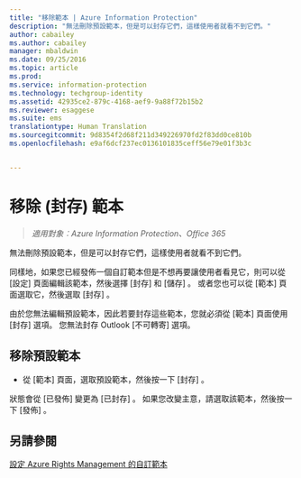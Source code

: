 ```yaml
---
title: "移除範本 | Azure Information Protection"
description: "無法刪除預設範本，但是可以封存它們，這樣使用者就看不到它們。"
author: cabailey
ms.author: cabailey
manager: mbaldwin
ms.date: 09/25/2016
ms.topic: article
ms.prod: 
ms.service: information-protection
ms.technology: techgroup-identity
ms.assetid: 42935ce2-879c-4168-aef9-9a88f72b15b2
ms.reviewer: esaggese
ms.suite: ems
translationtype: Human Translation
ms.sourcegitcommit: 9d8354f2d68f211d349226970fd2f83dd0ce810b
ms.openlocfilehash: e9af6dcf237ec0136101835ceff56e79e01f3b3c


---
```



# <a name="remove-archive-templates"></a>移除 (封存) 範本

>*適用對象︰Azure Information Protection、Office 365*

無法刪除預設範本，但是可以封存它們，這樣使用者就看不到它們。

同樣地，如果您已經發佈一個自訂範本但是不想再要讓使用者看見它，則可以從 [設定]  頁面編輯該範本，然後選擇 [封存]  和 [儲存]  。 或者您也可以從 [範本]  頁面選取它，然後選取 [封存] 。

由於您無法編輯預設範本，因此若要封存這些範本，您就必須從 [範本]  頁面使用 [封存]  選項。 您無法封存 Outlook [不可轉寄]  選項。

## <a name="to-remove-a-default-template"></a>移除預設範本

-   從 [範本]  頁面，選取預設範本，然後按一下 [封存] 。

狀態會從 [已發佈]  變更為 [已封存] 。 如果您改變主意，請選取該範本，然後按一下 [發佈] 。



## <a name="see-also"></a>另請參閱
[設定 Azure Rights Management 的自訂範本](configure-custom-templates.md)


<!--HONumber=Nov16_HO2-->


